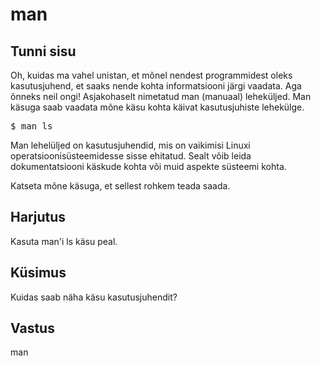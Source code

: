 # man

## Tunni sisu

Oh, kuidas ma vahel unistan, et mõnel nendest programmidest oleks kasutusjuhend, et saaks nende kohta informatsiooni järgi vaadata. Aga õnneks neil ongi! Asjakohaselt nimetatud man (manuaal) leheküljed. Man käsuga saab vaadata mõne käsu kohta käivat kasutusjuhiste lehekülge.

<pre>$ man ls</pre>

Man lehelüljed on kasutusjuhendid, mis on vaikimisi Linuxi operatsioonisüsteemidesse sisse ehitatud. Sealt võib leida dokumentatsiooni käskude kohta või muid aspekte süsteemi kohta.

Katseta mõne käsuga, et sellest rohkem teada saada.

## Harjutus

Kasuta man'i ls käsu peal.

## Küsimus

Kuidas saab näha käsu kasutusjuhendit?

## Vastus

man
